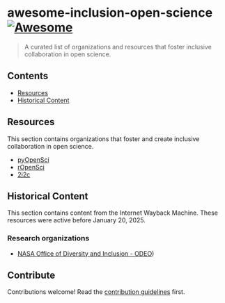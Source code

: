# awesome-inclusion-open-science [![Awesome](https://awesome.re/badge.svg)](https://awesome.re)

> A curated list of organizations and resources that foster inclusive collaboration in open science.


## Contents

- [Resources](#resources)
- [Historical Content](#historical-content)


## Resources

This section contains organizations that foster and create inclusive collaboration in open science.

- [pyOpenSci](https://pyopensci.org)
- [rOpenSci](https://ropensci.org/)
- [2i2c](https://2i2c.org/)


## Historical Content

This section contains content from the Internet Wayback Machine. These resources were active before January 20, 2025.

### Research organizations

- [NASA Office of Diversity and Inclusion - ODEO](https://web.archive.org/web/20241203234804/https://www.nasa.gov/odeo/))


## Contribute

Contributions welcome! Read the [contribution guidelines](contributing.md) first.
